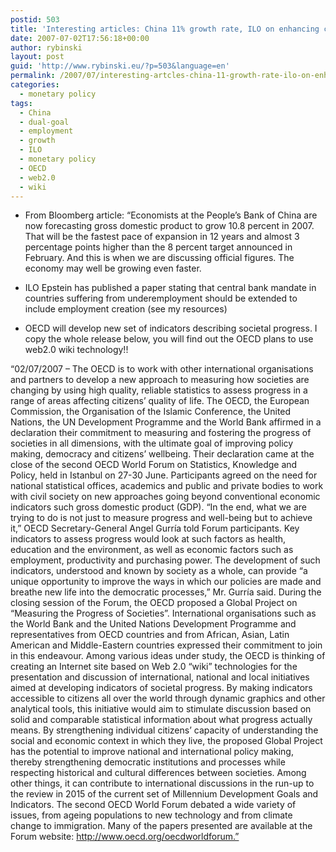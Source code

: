 ```yaml
---
postid: 503
title: 'Interesting articles: China 11% growth rate, ILO on enhancing central bank mandate, OECD2.0'
date: 2007-07-02T17:56:18+00:00
author: rybinski
layout: post
guid: 'http://www.rybinski.eu/?p=503&language=en'
permalink: /2007/07/interesting-artcles-china-11-growth-rate-ilo-on-enhancing-central-bank-mandate-oecd20/
categories:
  - monetary policy
tags:
  - China
  - dual-goal
  - employment
  - growth
  - ILO
  - monetary policy
  - OECD
  - web2.0
  - wiki
---
```

  * From Bloomberg article: “Economists at the People’s Bank of China are now forecasting gross domestic product to grow 10.8 percent in 2007. That will be the fastest pace of expansion in 12 years and almost 3 percentage points higher than the 8 percent target announced in February. And this is when we are discussing official figures. The economy may well be growing even faster.

  * ILO Epstein has published a paper stating that central bank mandate in countries suffering from underemployment should be extended to include employment creation (see my resources) 

<!--more-->



  * OECD will develop new set of indicators describing societal progress. I copy the whole release below, you will find out the OECD plans to use web2.0 wiki technology!!

“02/07/2007 – The OECD is to work with other international organisations and partners to develop a new approach to measuring how societies are changing by using high quality, reliable statistics to assess progress in a range of areas affecting citizens’ quality of life. The OECD, the European Commission, the Organisation of the Islamic Conference, the United Nations, the UN Development Programme and the World Bank affirmed in a declaration their commitment to measuring and fostering the progress of societies in all dimensions, with the ultimate goal of improving policy making, democracy and citizens’ wellbeing. Their declaration came at the close of the second OECD World Forum on Statistics, Knowledge and Policy, held in Istanbul on 27-30 June. Participants agreed on the need for national statistical offices, academics and public and private bodies to work with civil society on new approaches going beyond conventional economic indicators such gross domestic product (GDP). “In the end, what we are trying to do is not just to measure progress and well-being but to achieve it,” OECD Secretary-General Angel Gurría told Forum participants. Key indicators to assess progress would look at such factors as health, education and the environment, as well as economic factors such as employment, productivity and purchasing power. The development of such indicators, understood and known by society as a whole, can provide “a unique opportunity to improve the ways in which our policies are made and breathe new life into the democratic processes,” Mr. Gurría said. During the closing session of the Forum, the OECD proposed a Global Project on “Measuring the Progress of Societies”. International organisations such as the World Bank and the United Nations Development Programme and representatives from OECD countries and from African, Asian, Latin American and Middle-Eastern countries expressed their commitment to join in this endeavour. Among various ideas under study, the OECD is thinking of creating an Internet site based on Web 2.0 “wiki” technologies for the presentation and discussion of international, national and local initiatives aimed at developing indicators of societal progress. By making indicators accessible to citizens all over the world through dynamic graphics and other analytical tools, this initiative would aim to stimulate discussion based on solid and comparable statistical information about what progress actually means. By strengthening individual citizens’ capacity of understanding the social and economic context in which they live, the proposed Global Project has the potential to improve national and international policy making, thereby strengthening democratic institutions and processes while respecting historical and cultural differences between societies. Among other things, it can contribute to international discussions in the run-up to the review in 2015 of the current set of Millennium Development Goals and Indicators. The second OECD World Forum debated a wide variety of issues, from ageing populations to new technology and from climate change to immigration. Many of the papers presented are available at the Forum website: http://www.oecd.org/oecdworldforum.”

<p class="MsoNormal">
